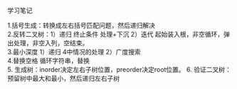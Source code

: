 学习笔记

1.括号生成：转换成左右括号匹配问题，然后递归解决    
2.反转二叉树：1）递归 终止条件 处理+下沉 2）迭代 起始装入根，非空循环，弹出处理，非空入列，空结束。    
3.最小深度 1）递归 4中情况的处理 2）广度搜索     
4.替换空格 循环字符串，替换  
5. 生成树：inorder决定左右子树位置，preorder决定root位置。
6. 验证二叉树：预留树中最大和最小，然后递归左右子树

